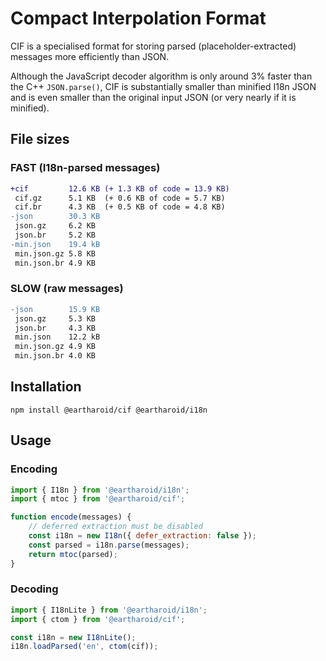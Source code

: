# Compact Interpolation Format

CIF is a specialised format for storing parsed (placeholder-extracted) messages more efficiently than JSON.

Although the JavaScript decoder algorithm is only around 3% faster than the C++ `JSON.parse()`,
CIF is substantially smaller than minified I18n JSON
and is even smaller than the original input JSON (or very nearly if it is minified).


## File sizes

### FAST (I18n-parsed messages)

```diff
+cif         12.6 KB (+ 1.3 KB of code = 13.9 KB)
 cif.gz      5.1 KB  (+ 0.6 KB of code = 5.7 KB)
 cif.br      4.3 KB  (+ 0.5 KB of code = 4.8 KB)
-json        30.3 KB
 json.gz     6.2 KB
 json.br     5.2 KB
-min.json    19.4 kB
 min.json.gz 5.8 KB
 min.json.br 4.9 KB
```

### SLOW (raw messages)

```diff
-json        15.9 KB
 json.gz     5.3 KB
 json.br     4.3 KB
 min.json    12.2 kB
 min.json.gz 4.9 KB
 min.json.br 4.0 KB
```

## Installation

```
npm install @eartharoid/cif @eartharoid/i18n
```

## Usage

### Encoding

```js
import { I18n } from '@eartharoid/i18n';
import { mtoc } from '@eartharoid/cif';

function encode(messages) {
	// deferred extraction must be disabled
	const i18n = new I18n({ defer_extraction: false });
	const parsed = i18n.parse(messages);
	return mtoc(parsed);
}
```

### Decoding

```js
import { I18nLite } from '@eartharoid/i18n';
import { ctom } from '@eartharoid/cif';

const i18n = new I18nLite();
i18n.loadParsed('en', ctom(cif));

```
